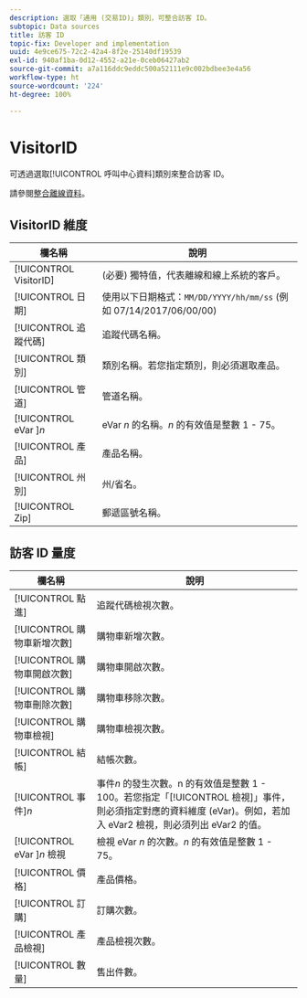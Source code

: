 ```yaml
---
description: 選取「通用 (交易ID)」類別，可整合訪客 ID。
subtopic: Data sources
title: 訪客 ID
topic-fix: Developer and implementation
uuid: 4e9ce675-72c2-42a4-8f2e-25140df19539
exl-id: 940af1ba-0d12-4552-a21e-0ceb06427ab2
source-git-commit: a7a116ddc9eddc500a52111e9c002bdbee3e4a56
workflow-type: ht
source-wordcount: '224'
ht-degree: 100%

---
```


# VisitorID

可透過選取[!UICONTROL 呼叫中心資料]類別來整合訪客 ID。

請參閱[整合離線資料](/help/import/c-data-sources/datasrc-integrating-offline-data.md)。

## VisitorID 維度

| 欄名稱 | 說明 |
|--- |--- |
| [!UICONTROL VisitorID] | (必要) 獨特值，代表離線和線上系統的客戶。 |
| [!UICONTROL 日期] | 使用以下日期格式：`MM/DD/YYYY/hh/mm/ss` (例如 07/14/2017/06/00/00) |
| [!UICONTROL 追蹤代碼] | 追蹤代碼名稱。 |
| [!UICONTROL 類別] | 類別名稱。若您指定類別，則必須選取產品。 |
| [!UICONTROL 管道] | 管道名稱。 |
| [!UICONTROL eVar ]*n* | eVar *n* 的名稱。*n* 的有效值是整數 1 - 75。 |
| [!UICONTROL 產品] | 產品名稱。 |
| [!UICONTROL 州別] | 州/省名。 |
| [!UICONTROL Zip] | 郵遞區號名稱。 |

## 訪客 ID 量度

| 欄名稱 | 說明 |
| --- | --- |
| [!UICONTROL 點進] | 追蹤代碼檢視次數。 |
| [!UICONTROL 購物車新增次數] | 購物車新增次數。 |
| [!UICONTROL 購物車開啟次數] | 購物車開啟次數。 |
| [!UICONTROL 購物車刪除次數] | 購物車移除次數。 |
| [!UICONTROL 購物車檢視] | 購物車檢視次數。 |
| [!UICONTROL 結帳] | 結帳次數。 |
| [!UICONTROL 事件&#x200B;]*n* | 事件&#x200B;*n* 的發生次數。n 的有效值是整數 1 - 100。若您指定「[!UICONTROL 檢視]」事件，則必須指定對應的資料維度 (eVar)。例如，若加入 eVar2 檢視，則必須列出 eVar2 的值。 |
| [!UICONTROL eVar ]*n* 檢視 | 檢視 eVar *n* 的次數。*n* 的有效值是整數 1 - 75。 |
| [!UICONTROL 價格] | 產品價格。 |
| [!UICONTROL 訂購] | 訂購次數。 |
| [!UICONTROL 產品檢視] | 產品檢視次數。 |
| [!UICONTROL 數量] | 售出件數。 |
